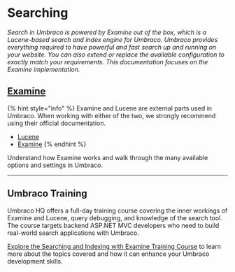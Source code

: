 # Searching

_Search in Umbraco is powered by Examine out of the box, which is a Lucene-based search and index engine for Umbraco. Umbraco provides everything required to have powerful and fast search up and running on your website. You can also extend or replace the available configuration to exactly match your requirements. This documentation focuses on the Examine implementation._

## [Examine](examine/)

{% hint style="info" %}
Examine and Lucene are external parts used in Umbraco. When working with either of the two, we strongly recommend using their official documentation.

- [Lucene](https://lucenenet.apache.org/)
- [Examine](https://shazwazza.github.io/Examine/)
{% endhint %}

Understand how Examine works and walk through the many available options and settings in Umbraco.

***

## Umbraco Training

Umbraco HQ offers a full-day training course covering the inner workings of Examine and Lucene, query debugging, and knowledge of the search tool. The course targets backend ASP.NET MVC developers who need to build real-world search applications with Umbraco.

[Explore the Searching and Indexing with Examine Training Course](https://umbraco.com/training/course-details/searching-and-indexing/) to learn more about the topics covered and how it can enhance your Umbraco development skills.
